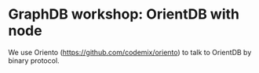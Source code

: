 GraphDB workshop: OrientDB with node
=====================================

We use Oriento (https://github.com/codemix/oriento) to talk to OrientDB by binary protocol.
